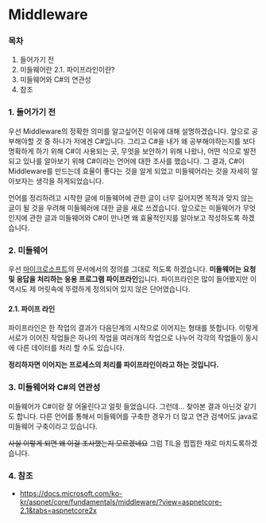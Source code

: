 # Middleware

### 목차 

1. 들어가기 전
2. 미들웨어란
   2.1. 파이프라인이란?
3. 미들웨어와 C#의 연관성
4. 참조

### 1. 들어가기 전

우선 Middleware의 정확한 의미를 알고싶어진 이유에 대해 설명하겠습니다. 앞으로 공부해야할 것 중 하나가 저에겐 C#입니다. 그리고 C#을 내가 왜 공부해야하는지를 보다 명확하게 하기 위해 C#이 사용되는 곳, 무엇을 보안하기 위해 나왔나, 어떤 식으로 발전되고 있나를 알아보기 위해 C#이라는 언어에 대한 조사를 했습니다. 그 결과, C#이 Middleware를 만드는데 효율이 좋다는 것을 알게 되었고 미들웨어라는 것을 자세히 알아보자는 생각을 하게되었습니다. 

언어를 정리하려고 시작한 글에 미들웨어에 관한 글이 너무 길어지면 목적과 맞지 않는 글이 될 것을 우려해 미들웨러에 대한 글을 새로 쓰겠습니다. 앞으로는 미들웨어가 무엇인지에 관한 글과 미들웨어와 C#이 만나면 왜 효율적인지를 알아보고 작성하도록 하겠습니다. 

### 2. 미들웨어 

우선 [마이크로소프트](https://docs.microsoft.com/ko-kr/aspnet/core/fundamentals/middleware/?view=aspnetcore-2.1&tabs=aspnetcore2x)의 문서에서의 정의를 그대로 적도록 하겠습니다. **미들웨어는 요청 및 응답을 처리하는 응용 프로그램 파이프라인**입니다. 파이프라인은 많이 들어봤지만 이 역시도 제 머릿속에 뚜렸하게 정의되어 있지 않은 단어였습니다.

#### 2.1. 파이프 라인

파이프라인은 한 작업의 결과가 다음단계의 시작으로 이어지는 형태를 뜻합니다. 이렇게 서로가 이어진 작업들은 하나의 작업을 여러개의 작업으로 나누어 각각의 작업들이 동시에 다른 데이터를 처리 할 수도 있습니다. 

**정리하자면 이어지는 프로세스의 처리를 파이프라인이라고 하는 것입니다.**

### 3. 미들웨어와 C#의 연관성

미들웨어가 C#이랑 잘 어울린다고 얼핏 들었습니다. 그런데... 찾아본 결과 아닌것 같기도 합니다. 다른 언어를 통해서 미들웨어를 구축한 경우가 더 많고 연관 검색어도 java로 미들웨어 구축이라고 있습니다.

~~사실 이렇게 되면 왜 이걸 조사했는지 모르겠네요~~ 그럼 TIL을 찝찝한 채로 마치도록하겠습니다.

### 4. 참조

+ https://docs.microsoft.com/ko-kr/aspnet/core/fundamentals/middleware/?view=aspnetcore-2.1&tabs=aspnetcore2x